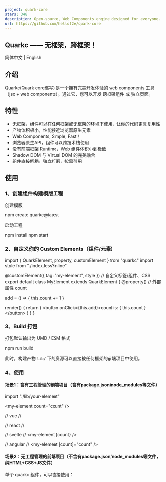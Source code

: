 ```yaml
---
project: quark-core
stars: 348
description: Open-source, Web Components engine designed for everyone.（用原生 JS 构建跨技术栈组件 / 无框架组件）
url: https://github.com/hellof2e/quark-core
---
```


Quarkc —— 无框架，跨框架！
------------------

简体中文 | English

介绍
--

Quarkc(Quark core缩写) 是一个拥有完美开发体验的 web components 工具（jsx + web components）。通过它，您可以开发 跨框架组件 或 独立页面。

特性
--

-   无框架，组件可以在任何框架或无框架的环境下使用，让你的代码更具复用性
-   产物体积极小，性能接近浏览器原生元素
-   Web Components, Simple, Fast！
-   浏览器原生API，组件可以跨技术栈使用
-   没有前端框架 Runtime，Web 组件体积小到极致
-   Shadow DOM 与 Virtual DOM 的完美融合
-   组件直接解耦，独立打磨，按需引用

使用
--

### 1、创建组件构建模版工程

创建模版

npm create quarkc@latest

启动工程

npm install
npm start

### 2、自定义你的 Custom Elements（组件/元素）

import { QuarkElement, property, customElement } from "quarkc"
import style from "./index.less?inline"

@customElement({ tag: "my-element", style }) // 自定义标签/组件、CSS
export default class MyElement extends QuarkElement {
  @property() // 外部属性
  count

  add \= () \=> {
    this.count += 1
  }

  render() {
    return (
      <button onClick\={this.add}\>count is: { this.count }</button\>
    )
  }
}

### 3、Build 打包

打包默认输出为 UMD / ESM 格式

npm run build

此时，构建产物 `lib/` 下的资源可以直接被任何框架的前端项目中使用。

### 4、使用

#### 场景1：含有工程管理的前端项目（含有package.json/node\_modules等文件）

import "./lib/your-element"

<my-element count\="count" /\>

// vue
// <my-element :count="count" />

// react
// <my-element count={count} />

// svelte
// <my-element {count} />

// angular
// <my-element \[count\]="count" />

#### 场景2：无工程管理的前端项目（不含有package.json/node\_modules等文件，纯HTML+CSS+JS文件）

单个 quarkc 组件，可以直接使用：

<!DOCTYPE html\>
<html lang\="en"\>
  <head\>
    <!-- 引用 npm run build 产物 -->
    <script type\="module" src\="./lib/index.mjs"\></script\>
  </head\>
  <body\>
    <my-element\></my-element\>
  </body\>
</html\>

多个 quarkc 组件同时加载，为了共用 quarkc 核心库，您可以选择开启了 `external`：

// vite.config.build.ts
export default defineConfig({
  build: {
    rollupOptions: {
+      external: \['quarkc'\],
    },
  },
});

然后，用下面方式单独加载 `quarkc` 核心库：

<!DOCTYPE html\>
<html lang\="en"\>
  <head\>
    <script type\="importmap"\>
      {
        "imports": {
          "quarkc": "https://unpkg.com/quarkc@latest/lib/index.browser.js"
        }
      }
    </script\>
    <!-- 引用 npm run build 产物 -->
    <!-- quarkc 构建的组件1 -->
    <script type\="module" src\="my-element1/lib/index.mjs"\></script\>
    <!-- quarkc 构建的组件2 -->
    <script type\="module" src\="my-element2/lib/index.mjs"\></script\>
  </head\>
  <body\>
    <!-- 使用 quarkc 元素/组件 -->
    <my-element1\></my-element1\>
    <my-element2\></my-element2\>
  </body\>
</html\>

文档
--

完整文档，请访问 https://quark-ecosystem.github.io/quarkc-docs

### 联系我们

添加微信：Sanqi9675

### 社区示例

作者

github 地址

截图 / 链接

@xsf0105

https://xsf0105.github.io/piano/

https://xsf0105.github.io/piano/

@xsf0105

https://github.com/xsf0105/dark-light-element

https://unpkg.com/dark-light-element@latest/demo.html

@hellof2e

https://github.com/hellof2e/quark-doc-header

https://quarkc.hellobike.com/#/

@yuhaiyang1

https://github.com/yuhaiyang1/quarkc-time

https://unpkg.com/quark-timer@0.0.2/demo.html

@dyf19118

https://github.com/dyf19118/quark-ui-rate

@hellof2e

https://github.com/hellof2e/quark-doc-home

@zhangfisher

https://github.com/zhangfisher/lite-tree/tree/master/packages/quark

点击查看

License
-------

MIT LICENSE
